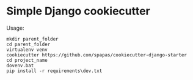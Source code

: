 Simple Django cookiecutter
==========================

Usage:

```
mkdir parent_folder
cd parent_folder
virtualenv venv
cookiecutter https://github.com/spapas/cookiecutter-django-starter
cd project_name
dovenv.bat
pip install -r requirements\dev.txt
```
